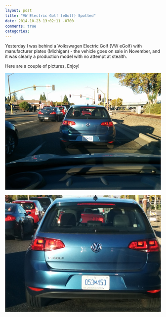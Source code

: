 ```yaml
---
layout: post
title: "VW Electric Golf (eGolf) Spotted"
date: 2014-10-23 13:02:11 -0700
comments: true
categories:
---
```


Yesterday I was behind a Volkswagen Electric Golf (VW eGolf) with manufacturer
plates (Michigan) - the vehicle goes on sale in November, and it was clearly
a production model with no attempt at stealth.

Here are a couple of pictures, Enjoy!

![eGolf photo 1](/images/eGolf-1.jpg)

![eGolf photo 2](/images/eGolf-2.jpg)
